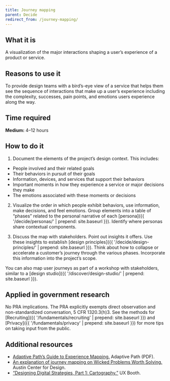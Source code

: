 ```yaml
---
title: Journey mapping
parent: Decide
redirect_from: /journey-mapping/
---
```


## What it is

A visualization of the major interactions shaping a user’s experience of a product or service.

## Reasons to use it

To provide design teams with a bird’s-eye view of a service that helps them see the sequence of interactions that make up a user’s experience including the complexity, successes, pain points, and emotions users experience along the way.

## Time required

**Medium:** 4–12 hours

## How to do it

1. Document the elements of the project’s design context. This includes:
 - People involved and their related goals
 - Their behaviors in pursuit of their goals
 - Information, devices, and services that support their behaviors
 - Important moments in how they experience a service or major decisions they make
 - The emotions associated with these moments or decisions

2. Visualize the order in which people exhibit behaviors, use information, make decisions, and feel emotions. Group elements into a table of “phases” related to the personal narrative of each [persona]({{ '/decide/personas/' | prepend: site.baseurl }}). Identify where personas share contextual components.

3. Discuss the map with stakeholders. Point out insights it offers. Use these insights to establish [design principles]({{ '/decide/design-principles/' | prepend: site.baseurl }}). Think about how to collapse or accelerate a customer’s journey through the various phases. Incorporate this information into the project’s scope.

You can also map user journeys as part of a workshop with stakeholders, similar to a [design studio]({{ '/discover/design-studio/' | prepend: site.baseurl }}).

## Applied in government research

No PRA implications. The PRA explicitly exempts direct observation and non-standardized conversation, 5 CFR 1320.3(h)3. See the methods for [Recruiting]({{ '/fundamentals/recruiting' | prepend: site.baseurl }}) and [Privacy]({{ '/fundamentals/privacy' | prepend: site.baseurl }}) for more tips on taking input from the public.

## Additional resources

- [Adaptive Path’s Guide to Experience Mapping.](http://adaptivepath.s3.amazonaws.com/apguide/download/Adaptive_Paths_Guide_to_Experience_Mapping.pdf) Adaptive Path (PDF).
- [An explanation of journey mapping on Wicked Problems Worth Solving.](https://www.wickedproblems.com/6_journey_maps.php) Austin Center for Design.
- [“Designing Digital Strategies, Part 1: Cartography.”](http://www.uxbooth.com/articles/designing-digital-strategies-part-1-cartography/) UX Booth.
